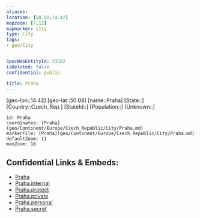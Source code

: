 ```yaml
---
aliases: 
location: [50.08,14.42]
mapzoom: [7,12] 
mapmarker: city 
type: City
tags:
- geo/City


SpocWebEntityId: 33502
isDeleted: false
confidential: public

title: Praha
---
```

[geo-lon::14.42]
[geo-lat::50.08]
[name::Praha]
[State::]
[Country::Czech_Rep.]
[StateId::]
[Population::]
[Unknown::]


```leaflet
id: Praha
coordinates: [Praha](geo/Continent/Europe/Czech_Republic/City/Praha.md)
markerFile: [Praha](geo/Continent/Europe/Czech_Republic/City/Praha.md)
defaultZoom: 11 
maxZoom: 18
```


## Confidential Links & Embeds: 
- [Praha](../../../../../../_public/geo/Continent/Europe/Czech_Republic/City/Praha.md) 
- [Praha.internal](../../../../../../_internal/geo/Continent/Europe/Czech_Republic/City/Praha.internal.md) 
- [Praha.protect](../../../../../../_protect/geo/Continent/Europe/Czech_Republic/City/Praha.protect.md) 
- [Praha.private](../../../../../../_private/geo/Continent/Europe/Czech_Republic/City/Praha.private.md) 
- [Praha.personal](../../../../../../_personal/geo/Continent/Europe/Czech_Republic/City/Praha.personal.md) 
- [Praha.secret](../../../../../../_secret/geo/Continent/Europe/Czech_Republic/City/Praha.secret.md) 

